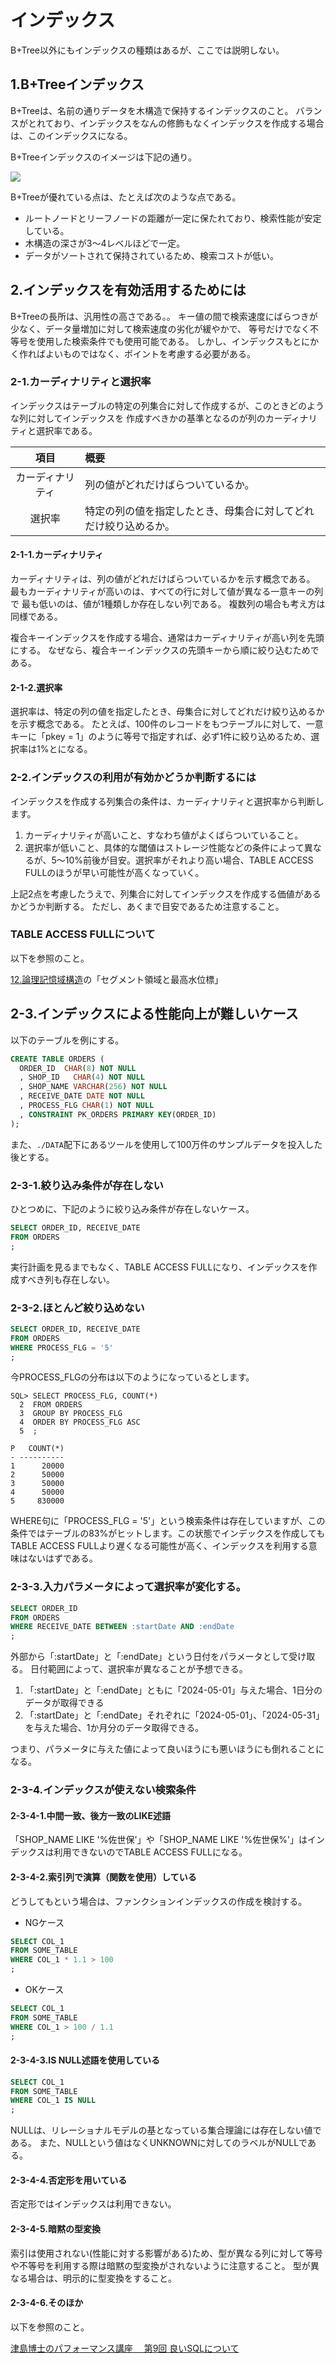 # インデックス

B+Tree以外にもインデックスの種類はあるが、ここでは説明しない。

## 1.B+Treeインデックス

B+Treeは、名前の通りデータを木構造で保持するインデックスのこと。
バランスがとれており、インデックスをなんの修飾もなくインデックスを作成する場合は、このインデックスになる。

B+Treeインデックスのイメージは下記の通り。

![](./drawio/output/index.png)

B+Treeが優れている点は、たとえば次のような点である。

- ルートノードとリーフノードの距離が一定に保たれており、検索性能が安定している。
- 木構造の深さが3～4レベルほどで一定。
- データがソートされて保持されているため、検索コストが低い。

## 2.インデックスを有効活用するためには

B+Treeの長所は、汎用性の高さである。。
キー値の間で検索速度にばらつきが少なく、データ量増加に対して検索速度の劣化が緩やかで、
等号だけでなく不等号を使用した検索条件でも使用可能である。
しかし、インデックスもとにかく作ればよいものではなく、ポイントを考慮する必要がある。

### 2-1.カーディナリティと選択率

インデックスはテーブルの特定の列集合に対して作成するが、このときどのような列に対してインデックスを
作成すべきかの基準となるのが列のカーディナリティと選択率である。

| 項目 | 概要 |
| :--: | :-- |
| カーディナリティ | 列の値がどれだけばらついているか。 |
| 選択率 | 特定の列の値を指定したとき、母集合に対してどれだけ絞り込めるか。 |

#### 2-1-1.カーディナリティ

カーディナリティは、列の値がどれだけばらついているかを示す概念である。
最もカーディナリティが高いのは、すべての行に対して値が異なる一意キーの列で
最も低いのは、値が1種類しか存在しない列である。
複数列の場合も考え方は同様である。

複合キーインデックスを作成する場合、通常はカーディナリティが高い列を先頭にする。
なぜなら、複合キーインデックスの先頭キーから順に絞り込むためである。

#### 2-1-2.選択率

選択率は、特定の列の値を指定したとき、母集合に対してどれだけ絞り込めるかを示す概念である。
たとえば、100件のレコードをもつテーブルに対して、一意キーに「pkey = 1」のように等号で指定すれば、必ず1件に絞り込めるため、選択率は1%とになる。

### 2-2.インデックスの利用が有効かどうか判断するには

インデックスを作成する列集合の条件は、カーディナリティと選択率から判断します。

1. カーディナリティが高いこと、すなわち値がよくばらついていること。
2. 選択率が低いこと、具体的な閾値はストレージ性能などの条件によって異なるが、5～10%前後が目安。選択率がそれより高い場合、TABLE ACCESS FULLのほうが早い可能性が高くなっていく。

上記2点を考慮したうえで、列集合に対してインデックスを作成する価値があるかどうか判断する。
ただし、あくまで目安であるため注意すること。

### TABLE ACCESS FULLについて

以下を参照のこと。

[12.論理記憶域構造](https://docs.oracle.com/cd/E82638_01/cncpt/logical-storage-structures.html#GUID-5050DCC5-DBBD-4B57-AB14-D83A480B9AAE)の「セグメント領域と最高水位標」

## 2-3.インデックスによる性能向上が難しいケース

以下のテーブルを例にする。

```sql
CREATE TABLE ORDERS (
  ORDER_ID  CHAR(8) NOT NULL
  , SHOP_ID   CHAR(4) NOT NULL
  , SHOP_NAME VARCHAR(256) NOT NULL
  , RECEIVE_DATE DATE NOT NULL
  , PROCESS_FLG CHAR(1) NOT NULL
  , CONSTRAINT PK_ORDERS PRIMARY KEY(ORDER_ID)
);
```

また、`./DATA`配下にあるツールを使用して100万件のサンプルデータを投入した後とする。

### 2-3-1.絞り込み条件が存在しない

ひとつめに、下記のように絞り込み条件が存在しないケース。

```sql
SELECT ORDER_ID, RECEIVE_DATE
FROM ORDERS
;
```

実行計画を見るまでもなく、TABLE ACCESS FULLになり、インデックスを作成すべき列も存在しない。

### 2-3-2.ほとんど絞り込めない

```sql
SELECT ORDER_ID, RECEIVE_DATE
FROM ORDERS
WHERE PROCESS_FLG = '5'
;
```

今PROCESS_FLGの分布は以下のようになっているとします。

```
SQL> SELECT PROCESS_FLG, COUNT(*)
  2  FROM ORDERS
  3  GROUP BY PROCESS_FLG
  4  ORDER BY PROCESS_FLG ASC
  5  ;

P   COUNT(*)
- ----------
1      20000
2      50000
3      50000
4      50000
5     830000
```

WHERE句に「PROCESS_FLG = '5'」という検索条件は存在していますが、この条件ではテーブルの83%がヒットします。この状態でインデックスを作成してもTABLE ACCESS FULLより遅くなる可能性が高く、インデックスを利用する意味はないはずである。

### 2-3-3.入力パラメータによって選択率が変化する。

```sql
SELECT ORDER_ID
FROM ORDERS
WHERE RECEIVE_DATE BETWEEN :startDate AND :endDate
;
```

外部から「:startDate」と「:endDate」という日付をパラメータとして受け取る。
日付範囲によって、選択率が異なることが予想できる。

1. 「:startDate」と「:endDate」ともに「2024-05-01」与えた場合、1日分のデータが取得できる
2. 「:startDate」と「:endDate」それぞれに「2024-05-01」、「2024-05-31」を与えた場合、1か月分のデータ取得できる。

つまり、パラメータに与えた値によって良いほうにも悪いほうにも倒れることになる。

### 2-3-4.インデックスが使えない検索条件

#### 2-3-4-1.中間一致、後方一致のLIKE述語

「SHOP_NAME LIKE '%佐世保'」や「SHOP_NAME LIKE '%佐世保%'」はインデックスは利用できないのでTABLE ACCESS FULLになる。

#### 2-3-4-2.索引列で演算（関数を使用）している

どうしてもという場合は、ファンクションインデックスの作成を検討する。

- NGケース

```sql
SELECT COL_1
FROM SOME_TABLE
WHERE COL_1 * 1.1 > 100
;
```

- OKケース

```sql
SELECT COL_1
FROM SOME_TABLE
WHERE COL_1 > 100 / 1.1
;
```

#### 2-3-4-3.IS NULL述語を使用している

```sql
SELECT COL_1
FROM SOME_TABLE
WHERE COL_1 IS NULL
;
```

NULLは、リレーショナルモデルの基となっている集合理論には存在しない値である。
また、NULLという値はなくUNKNOWNに対してのラベルがNULLである。

#### 2-3-4-4.否定形を用いている

否定形ではインデックスは利用できない。

#### 2-3-4-5.暗黙の型変換

索引は使用されない(性能に対する影響がある)ため、型が異なる列に対して等号や不等号を利用する際は暗黙の型変換がされないように注意すること。
型が異なる場合は、明示的に型変換をすること。

#### 2-3-4-6.そのほか

以下を参照のこと。

[津島博士のパフォーマンス講座　 第9回 良いSQLについて](https://blogs.oracle.com/otnjp/post/tsushima-hakushi-9)